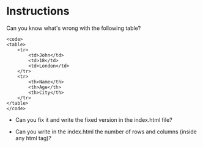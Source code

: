 # Instructions

Can you know what's wrong with the following table?

    <code>
    <table>
        <tr>
            <td>John</td>
            <td>18</td>
            <td>London</td>
        </tr>
        <tr>
            <th>Name</th>
            <th>Age</th>
            <th>City</th>
        </tr>
    </table>
    </code>

- Can you fix it and write the fixed version in the index.html file?

- Can you write in the index.html the number of rows and columns (inside any html tag)?
